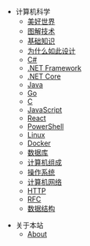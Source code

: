 - 计算机科学
  - [美好世界](/resource/pic/pic_all.md)
  - [图解技术](/resource/pic/pic_tech.md)
  - [基础知识](/resource/cs/cs_what.md)
  - [为什么如此设计](/resource/cs/cs_why.md)
  - [C#](/resource/cs/cs_csharp.md)
  - [.NET Framework](/resource/cs/cs_dotnetfx.md)
  - [.NET Core](/resource/cs/cs_dotnet.md)
  - [Java](/resource/cs/cs_java.md)
  - [Go](/resource/cs/cs_go.md)
  - [C](/resource/cs/cs_clang.md)
  - [JavaScript](/resource/cs/cs_js.md)
  - [React](/resource/cs/cs_react.md)
  - [PowerShell](/resource/cs/cs_ps.md)
  - [Linux](/resource/cs/cs_linux.md)
  - [Docker](/resource/cs/cs_docker.md)
  - [数据库](/resource/cs/cs_db.md)
  - [计算机组成](/resource/cs/cs_computer.md)
  - [操作系统](/resource/cs/cs_os.md)
  - [计算机网络](/resource/cs/cs_net.md)
  - [HTTP](/resource/cs/cs_http.md)
  - [RFC](/resource/cs/cs_rfc.md)
  - [数据结构](/resource/cs/cs_data.md)

<!---
- 资源共享
  - [英语学习](/resource/share/english.md)
  - [软件推荐](/resource/share/software.md)
  - [网站推荐](/resource/share/site.md)
  - [博文推荐](/resource/share/blog.md)

- 让青春继续
  - [第一季 初恋故事](/resource/youth/1-1.md)
  - [第二季 在那灰暗日子里](/resource/youth/1-2.md)
  - [第三季 最珍贵年轻的心](/resource/youth/1-3.md)

- 让青春继续2 最后时刻
  - [第一季 羊城岁月](/resource/youth/2-1.md)
  - [第二季 沪江不眠夜](/resource/youth/2-2.md)
  - [第三季 青春如歌](/resource/youth/2-3.md)
  - [第四季 羊城岁月续集](/resource/youth/2-4.md)
  - [第五季 再见理想](/resource/youth/2-5.md)
-->

- 关于本站
  - [About](/resource/doc/doc_about.md)